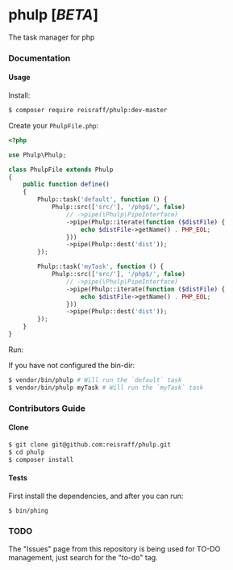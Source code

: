 # phulp [_BETA_]

The task manager for php

### Documentation

#### Usage

Install:

```bash
$ composer require reisraff/phulp:dev-master
```

Create your `PhulpFile.php`:

```php
<?php

use Phulp\Phulp;

class PhulpFile extends Phulp
{
    public function define()
    {
        Phulp::task('default', function () {
            Phulp::src(['src/'], '/php$/', false)
                // ->pipe(\Phulp\PipeInterface)
                ->pipe(Phulp::iterate(function ($distFile) {
                    echo $distFile->getName() . PHP_EOL;
                }))
                ->pipe(Phulp::dest('dist'));
        });

        Phulp::task('myTask', function () {
            Phulp::src(['src/'], '/php$/', false)
                // ->pipe(\Phulp\PipeInterface)
                ->pipe(Phulp::iterate(function ($distFile) {
                    echo $distFile->getName() . PHP_EOL;
                }))
                ->pipe(Phulp::dest('dist'));
        });
    }
}

```

Run:

If you have not configured the bin-dir:

```bash
$ vendor/bin/phulp # Will run the `default` task
$ vendor/bin/phulp myTask # Will run the `myTask` task
```

### Contributors Guide

#### Clone

```bash
$ git clone git@github.com:reisraff/phulp.git
$ cd phulp
$ composer install
```

#### Tests

First install the dependencies, and after you can run:

```bash
$ bin/phing
```

### TODO

The "Issues" page from this repository is being used for TO-DO management, just search for the "to-do" tag.
